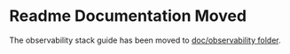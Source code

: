 # Readme Documentation Moved

The observability stack guide has been moved to [doc/observability folder](../../doc/observability/README.md).
